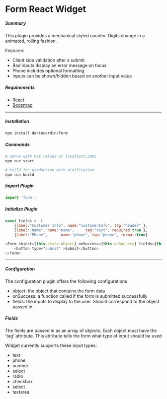 
# Form React Widget

##### Summary
This plugin provides a mechanical styled counter. Digits change in a animated, rolling fashion.

Features:
* Client side validation after a submit
* Bad inputs display an error message on focus
* Phone includes optional formatting
* Inputs can be shown/hidden based on another input value

##### Requirements

  + [React](https://reactjs.org/)
  + [Bootstrap](https://getbootstrap.com/)
  
-----
##### Installation 

```bash
npm install darincardin/form
```

##### Commands

```bash
# serve with hot reload at localhost:3001
npm run start

# build for production with minification
npm run build
```

##### Import Plugin

```javascript
import 'form';
```


##### Initialize Plugin

```javascript
const fields =  [ 
	{label:"Customer Info", name:"customerInfo", tag:"header" },
	{label:"Name", name:"name",     tag:"text", required:true },
	{label:"Phone",      name:"phone", tag:"phone", format:true}		
```

```javascript
<Form object={this.state.object} onSuccess={this.onSuccess} fields={this.state.fields}>
	<button type="submit" >Submit</button> 
</Form>
```

-----
##### Configuration

The configuration plugin offers the following configurations



* object: the object that contains the form data
* onSuccess: a function called if the form is submitted successfully
* fields: the inputs to display to the user. Should correspond to the object passed in


##### Fields
The fields are passed in as an array of objects. Each object must have the 'tag' attribute. 
This attribute tells the form what type of input should be used

Widget currently supports these input types:
 * text
 * phone
 * number
 * select
 * radio
 * checkbox
 * select
 * textarea



